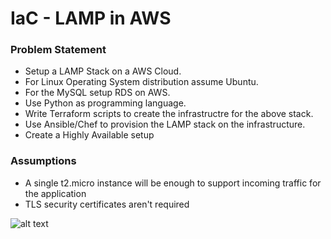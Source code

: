 # IaC - LAMP in AWS

### Problem Statement

* Setup a LAMP Stack on a AWS Cloud.
* For Linux Operating System distribution assume Ubuntu.
* For the MySQL setup RDS on AWS.
* Use Python as programming language.
* Write Terraform scripts to create the infrastructre for the above stack.
* Use Ansible/Chef to provision the LAMP stack on the infrastructure.
* Create a Highly Available setup


### Assumptions

* A single t2.micro instance will be enough to support incoming traffic for the application
* TLS security certificates aren't required

![alt text](https://github.com/TribalArtifactor/aws-lamp-iac/blob/main/AWS-Architecture.png?raw=true)